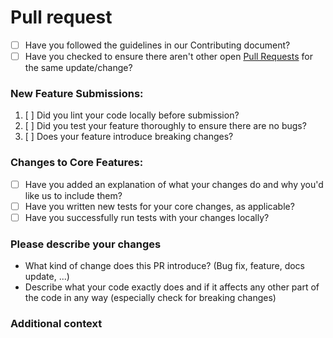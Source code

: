 <!--
SPDX-FileCopyrightText: Copyright (c) 2022-2024 trobonox <hello@trobo.tech>

SPDX-License-Identifier: Apache-2.0
-->

# Pull request

* [ ] Have you followed the guidelines in our Contributing document?
* [ ] Have you checked to ensure there aren't other open [Pull Requests](../../../pulls) for the same update/change?

<!-- You can erase any parts of this template not applicable to your Pull Request. -->

### New Feature Submissions:
1. [ ] Did you lint your code locally before submission?
2. [ ] Did you test your feature thoroughly to ensure there are no bugs?
3. [ ] Does your feature introduce breaking changes?

### Changes to Core Features:

* [ ] Have you added an explanation of what your changes do and why you'd like us to include them?
* [ ] Have you written new tests for your core changes, as applicable?
* [ ] Have you successfully run tests with your changes locally?

### Please describe your changes
* What kind of change does this PR introduce? (Bug fix, feature, docs update, ...)
* Describe what your code exactly does and if it affects any other part of the code in any way (especially check for breaking changes)

### Additional context
<!-- You can delete this if there is nothing you want to add -->
